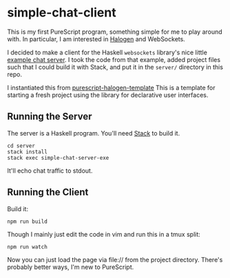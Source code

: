 # simple-chat-client

This is my first PureScript program, something simple for me to play around
with.  In particular, I am interested in
[Halogen](https://github.com/slamdata/purescript-halogen) and WebSockets.

I decided to make a client for the Haskell `websockets` library's nice little
[example chat server](https://jaspervdj.be/websockets/example.html).  I took
the code from that example, added project files such that I could build it with
Stack, and put it in the `server/` directory in this repo.

I instantiated this from
[purescript-halogen-template](https://github.com/slamdata/purescript-halogen-template)
This is a template for starting a fresh project using the library for
declarative user interfaces.

## Running the Server

The server is a Haskell program.  You'll need [Stack](http://haskellstack.org) to build it.

``` shell
cd server
stack install
stack exec simple-chat-server-exe
```
It'll echo chat traffic to stdout.

## Running the Client

Build it:

``` shell
npm run build
```

Though I mainly just edit the code in vim and run this in a tmux split:

``` shell
npm run watch
```
Now you can just load the page via file:// from the project directory.  There's
probably better ways, I'm new to PureScript.

